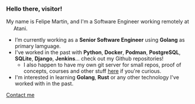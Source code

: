 ### Hello there, visitor!

My name is Felipe Martin, and I'm a Software Engineer working remotely at <img src="https://s3-eu-west-1.amazonaws.com/tpd/logos/5fb542efc119fd0001c9e898/0x0.png" width="16" style="display: inline-block;"> Atani.

- I’m currently working as a **Senior Software Engineer** using **Golang** as primary lamguage.
- I've worked in the past with **Python**, **Docker**, **Podman**, **PostgreSQL**, **SQLite**, **Django**, **Jenkins**... check out my Github repositories!
  - I also happen to have my own git server for small repos, proof of concepts, courses and other stuff [here](https://code.fmartingr.dev) if you're curious.
- I'm interested in learning **Golang**, **Rust** or any other technology I've worked with in the past.

[Contact me](https://fmartingr.com/about)
